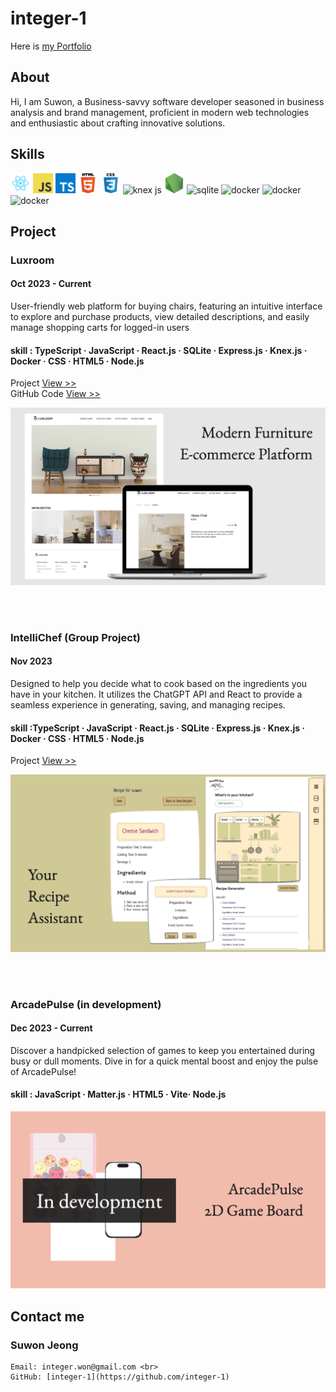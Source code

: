 # integer-1
Here is
<a href="https://integer-1.github.io/">my Portfolio</a>

## About
Hi, I am Suwon, a Business-savvy software developer seasoned in business analysis and brand management, proficient in modern web technologies and enthusiastic about crafting innovative solutions.

## Skills
<div>
  <img height="32px" src="https://raw.githubusercontent.com/github/explore/80688e429a7d4ef2fca1e82350fe8e3517d3494d/topics/react/react.png" alt="React"/>
  <img height="32px" src="https://raw.githubusercontent.com/github/explore/80688e429a7d4ef2fca1e82350fe8e3517d3494d/topics/javascript/javascript.png" alt="Javascript"/>
  <img height="32px" src="https://raw.githubusercontent.com/github/explore/80688e429a7d4ef2fca1e82350fe8e3517d3494d/topics/typescript/typescript.png" alt="Typescript"/>
  <img height="32px" src="https://raw.githubusercontent.com/github/explore/80688e429a7d4ef2fca1e82350fe8e3517d3494d/topics/html/html.png" alt="HTML5"/>
  <img height="32px" src="https://raw.githubusercontent.com/github/explore/80688e429a7d4ef2fca1e82350fe8e3517d3494d/topics/css/css.png" alt="CSS"/>
  <img height="32px" src="https://knexjs.org/knex-logo.png" alt="knex js"/>
  <img height="32px" src="https://raw.githubusercontent.com/github/explore/80688e429a7d4ef2fca1e82350fe8e3517d3494d/topics/nodejs/nodejs.png" alt="Nodejs"/>
  <img height="32px" src="https://encrypted-tbn0.gstatic.com/images?q=tbn:ANd9GcQ2O3GE1z9WXeKPEbnz7YYW7KJClf2tFyZEOVdxcXM3VXW99lZWxzV4psT9ucbj7d2gKnA&usqp=CAU" alt="sqlite"/>
  <img height="32px" src="https://ms-azuretools.gallerycdn.vsassets.io/extensions/ms-azuretools/vscode-docker/1.28.0/1699886233608/Microsoft.VisualStudio.Services.Icons.Default" alt="docker"/>
  <img height="32px" src="https://github.githubassets.com/assets/GitHub-Mark-ea2971cee799.png" alt="docker"/>
  <img height="32px" src="https://redux.js.org/img/redux.svg" alt="docker"/>
</div>

## Project

### Luxroom
#### Oct 2023 - Current

User-friendly web platform for buying chairs, featuring an intuitive interface to explore and purchase products, view detailed descriptions, and easily manage shopping carts for logged-in users
#### skill : TypeScript · JavaScript · React.js · SQLite · Express.js · Knex.js · Docker · CSS · HTML5 · Node.js
Project <a href="https://luxloom.pushed.nz/">View >> </a> <br/>
GitHub Code <a href="https://github.com/integer-1/furniture-website-project">View >></a>

<img src="./client/images/home1.png" alt="project1">

<br><br>


### IntelliChef (Group Project)
#### Nov 2023

Designed to help you decide what to cook based on the ingredients you have in your kitchen. It utilizes the ChatGPT API and React to provide a seamless experience in generating, saving, and managing recipes.
#### skill :TypeScript · JavaScript · React.js · SQLite · Express.js · Knex.js · Docker · CSS · HTML5 · Node.js

Project <a href="https://intelli-chef.pushed.nz/">View >> </a> <br/>

<img src="./client/images/home2.png" alt="project2">

<br><br>

### ArcadePulse (in development)
#### Dec 2023 - Current

Discover a handpicked selection of games to keep you entertained during busy or dull moments. Dive in for a quick mental boost and enjoy the pulse of ArcadePulse!

#### skill : JavaScript · Matter.js · HTML5 · Vite· Node.js

<img src="./client/images/home3.png" alt="project3">


## Contact me
### Suwon Jeong
    Email: integer.won@gmail.com <br>
    GitHub: [integer-1](https://github.com/integer-1)

    